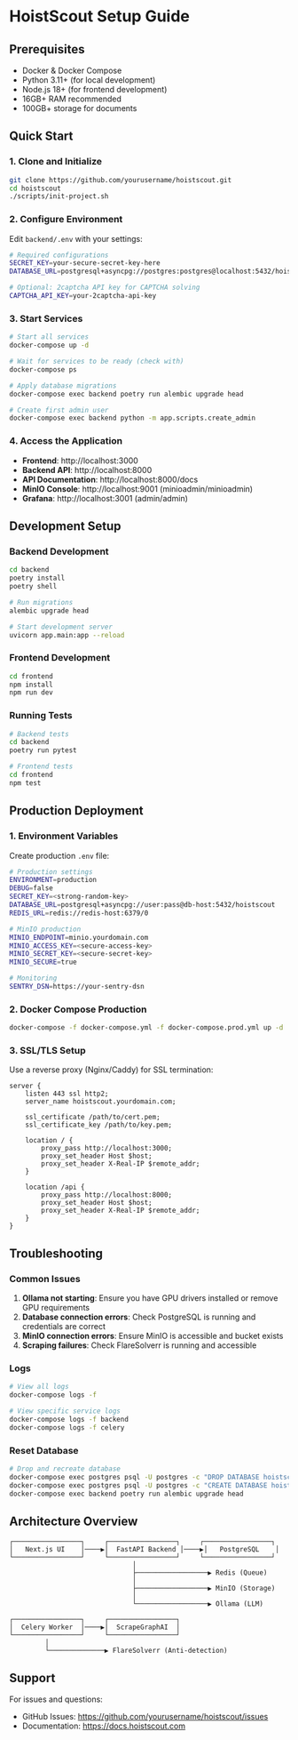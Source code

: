 # HoistScout Setup Guide

## Prerequisites

- Docker & Docker Compose
- Python 3.11+ (for local development)
- Node.js 18+ (for frontend development)
- 16GB+ RAM recommended
- 100GB+ storage for documents

## Quick Start

### 1. Clone and Initialize

```bash
git clone https://github.com/yourusername/hoistscout.git
cd hoistscout
./scripts/init-project.sh
```

### 2. Configure Environment

Edit `backend/.env` with your settings:

```bash
# Required configurations
SECRET_KEY=your-secure-secret-key-here
DATABASE_URL=postgresql+asyncpg://postgres:postgres@localhost:5432/hoistscout

# Optional: 2captcha API key for CAPTCHA solving
CAPTCHA_API_KEY=your-2captcha-api-key
```

### 3. Start Services

```bash
# Start all services
docker-compose up -d

# Wait for services to be ready (check with)
docker-compose ps

# Apply database migrations
docker-compose exec backend poetry run alembic upgrade head

# Create first admin user
docker-compose exec backend python -m app.scripts.create_admin
```

### 4. Access the Application

- **Frontend**: http://localhost:3000
- **Backend API**: http://localhost:8000
- **API Documentation**: http://localhost:8000/docs
- **MinIO Console**: http://localhost:9001 (minioadmin/minioadmin)
- **Grafana**: http://localhost:3001 (admin/admin)

## Development Setup

### Backend Development

```bash
cd backend
poetry install
poetry shell

# Run migrations
alembic upgrade head

# Start development server
uvicorn app.main:app --reload
```

### Frontend Development

```bash
cd frontend
npm install
npm run dev
```

### Running Tests

```bash
# Backend tests
cd backend
poetry run pytest

# Frontend tests
cd frontend
npm test
```

## Production Deployment

### 1. Environment Variables

Create production `.env` file:

```bash
# Production settings
ENVIRONMENT=production
DEBUG=false
SECRET_KEY=<strong-random-key>
DATABASE_URL=postgresql+asyncpg://user:pass@db-host:5432/hoistscout
REDIS_URL=redis://redis-host:6379/0

# MinIO production
MINIO_ENDPOINT=minio.yourdomain.com
MINIO_ACCESS_KEY=<secure-access-key>
MINIO_SECRET_KEY=<secure-secret-key>
MINIO_SECURE=true

# Monitoring
SENTRY_DSN=https://your-sentry-dsn
```

### 2. Docker Compose Production

```bash
docker-compose -f docker-compose.yml -f docker-compose.prod.yml up -d
```

### 3. SSL/TLS Setup

Use a reverse proxy (Nginx/Caddy) for SSL termination:

```nginx
server {
    listen 443 ssl http2;
    server_name hoistscout.yourdomain.com;
    
    ssl_certificate /path/to/cert.pem;
    ssl_certificate_key /path/to/key.pem;
    
    location / {
        proxy_pass http://localhost:3000;
        proxy_set_header Host $host;
        proxy_set_header X-Real-IP $remote_addr;
    }
    
    location /api {
        proxy_pass http://localhost:8000;
        proxy_set_header Host $host;
        proxy_set_header X-Real-IP $remote_addr;
    }
}
```

## Troubleshooting

### Common Issues

1. **Ollama not starting**: Ensure you have GPU drivers installed or remove GPU requirements
2. **Database connection errors**: Check PostgreSQL is running and credentials are correct
3. **MinIO connection errors**: Ensure MinIO is accessible and bucket exists
4. **Scraping failures**: Check FlareSolverr is running and accessible

### Logs

```bash
# View all logs
docker-compose logs -f

# View specific service logs
docker-compose logs -f backend
docker-compose logs -f celery
```

### Reset Database

```bash
# Drop and recreate database
docker-compose exec postgres psql -U postgres -c "DROP DATABASE hoistscout;"
docker-compose exec postgres psql -U postgres -c "CREATE DATABASE hoistscout;"
docker-compose exec backend poetry run alembic upgrade head
```

## Architecture Overview

```
┌─────────────────┐     ┌─────────────────┐     ┌─────────────────┐
│   Next.js UI    │────▶│  FastAPI Backend │────▶│   PostgreSQL    │
└─────────────────┘     └─────────────────┘     └─────────────────┘
                               │
                               ├──────────────────▶ Redis (Queue)
                               │
                               ├──────────────────▶ MinIO (Storage)
                               │
                               └──────────────────▶ Ollama (LLM)
                        
┌─────────────────┐     ┌─────────────────┐
│  Celery Worker  │────▶│  ScrapeGraphAI  │
└─────────────────┘     └─────────────────┘
         │
         └──────────────▶ FlareSolverr (Anti-detection)
```

## Support

For issues and questions:
- GitHub Issues: https://github.com/yourusername/hoistscout/issues
- Documentation: https://docs.hoistscout.com